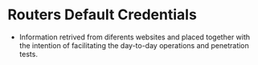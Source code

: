 # Routers Default Credentials

- Information retrived from diferents websites and placed together with the intention of facilitating the day-to-day operations and penetration tests.
